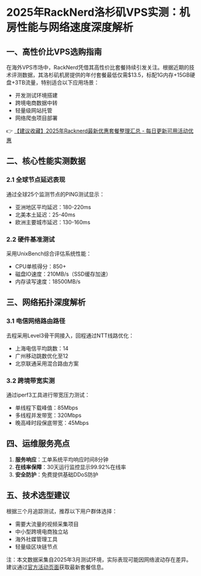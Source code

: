 # 2025年RackNerd洛杉矶VPS实测：机房性能与网络速度深度解析

## 一、高性价比VPS选购指南
在海外VPS市场中，RackNerd凭借其高性价比套餐持续引发关注。根据近期的技术评测数据，其洛杉矶机房提供的年付套餐最低仅需$13.5，标配1G内存+15GB硬盘+3TB流量，特别适合以下应用场景：
- 开发测试环境搭建
- 跨境电商数据中转
- 轻量级网站托管
- 网络爬虫项目部署

👉 [【建议收藏】2025年Racknerd最新优惠套餐整理汇总 - 每日更新可用活动优惠](https://bit.ly/Rack_Nerd)

## 二、核心性能实测数据
### 2.1 全球节点延迟表现
通过全球25个监测节点的PING测试显示：
- 亚洲地区平均延迟：180-220ms
- 北美本土延迟：25-40ms
- 欧洲主要城市延迟：130-160ms

### 2.2 硬件基准测试
采用UnixBench综合评估系统性能：
- CPU单核得分：850+
- 磁盘IO速度：210MB/s（SSD缓存加速）
- 内存读写速度：18500MB/s

## 三、网络拓扑深度解析
### 3.1 电信网络路由路径
去程采用Level3骨干网接入，回程通过NTT线路优化：
- 上海电信平均跳数：14
- 广州移动跳数优化至12
- 北京联通采用混合路由方案

### 3.2 跨境带宽实测
通过iperf3工具进行带宽压力测试：
- 单线程下载峰值：85Mbps
- 多线程并发带宽：320Mbps
- 晚高峰时段保底带宽：45Mbps

## 四、运维服务亮点
1. **服务响应**：工单系统平均响应时间8分钟
2. **在线率保障**：30天运行监控显示99.92%在线率
3. **安全防护**：免费提供基础DDoS防护

## 五、技术选型建议
根据三个月追踪测试，推荐以下用户群体选择：
- 需要大流量的视频采集项目
- 中小型跨境电商独立站
- 海外社媒管理工具
- 轻量级区块链节点

注：本文数据采集自2025年3月测试环境，实际表现可能因网络波动存在差异。建议通过[官方活动页面](https://bit.ly/Rack_Nerd)获取最新套餐信息。